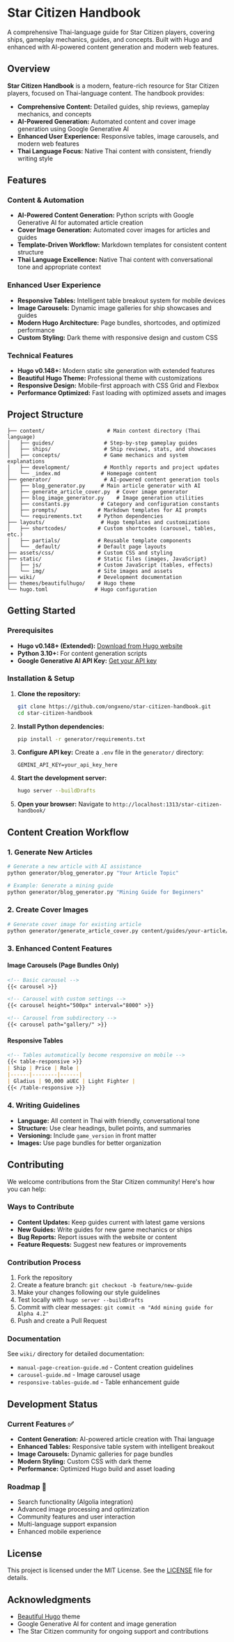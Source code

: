 
# Star Citizen Handbook

A comprehensive Thai-language guide for Star Citizen players, covering ships, gameplay mechanics, guides, and concepts. Built with Hugo and enhanced with AI-powered content generation and modern web features.

## Overview

**Star Citizen Handbook** is a modern, feature-rich resource for Star Citizen players, focused on Thai-language content. The handbook provides:

- **Comprehensive Content:** Detailed guides, ship reviews, gameplay mechanics, and concepts
- **AI-Powered Generation:** Automated content and cover image generation using Google Generative AI
- **Enhanced User Experience:** Responsive tables, image carousels, and modern web features
- **Thai Language Focus:** Native Thai content with consistent, friendly writing style


## Features

### Content & Automation
- **AI-Powered Content Generation:** Python scripts with Google Generative AI for automated article creation
- **Cover Image Generation:** Automated cover images for articles and guides
- **Template-Driven Workflow:** Markdown templates for consistent content structure
- **Thai Language Excellence:** Native Thai content with conversational tone and appropriate context

### Enhanced User Experience  
- **Responsive Tables:** Intelligent table breakout system for mobile devices
- **Image Carousels:** Dynamic image galleries for ship showcases and guides
- **Modern Hugo Architecture:** Page bundles, shortcodes, and optimized performance
- **Custom Styling:** Dark theme with responsive design and custom CSS

### Technical Features
- **Hugo v0.148+:** Modern static site generation with extended features
- **Beautiful Hugo Theme:** Professional theme with customizations
- **Responsive Design:** Mobile-first approach with CSS Grid and Flexbox
- **Performance Optimized:** Fast loading with optimized assets and images

## Project Structure

```
├── content/                    # Main content directory (Thai language)
│   ├── guides/                # Step-by-step gameplay guides
│   ├── ships/                 # Ship reviews, stats, and showcases
│   ├── concepts/              # Game mechanics and system explanations
│   ├── development/           # Monthly reports and project updates
│   └── _index.md             # Homepage content
├── generator/                 # AI-powered content generation tools
│   ├── blog_generator.py     # Main article generator with AI
│   ├── generate_article_cover.py  # Cover image generator
│   ├── blog_image_generator.py    # Image generation utilities
│   ├── constants.py          # Category and configuration constants
│   ├── prompts/             # Markdown templates for AI prompts
│   └── requirements.txt     # Python dependencies
├── layouts/                  # Hugo templates and customizations
│   ├── shortcodes/          # Custom shortcodes (carousel, tables, etc.)
│   ├── partials/            # Reusable template components
│   └── _default/            # Default page layouts
├── assets/css/              # Custom CSS and styling
├── static/                  # Static files (images, JavaScript)
│   ├── js/                  # Custom JavaScript (tables, effects)
│   └── img/                 # Site images and assets
├── wiki/                    # Development documentation
├── themes/beautifulhugo/    # Hugo theme
└── hugo.toml               # Hugo configuration
```


## Getting Started

### Prerequisites

- **Hugo v0.148+ (Extended):** [Download from Hugo website](https://gohugo.io/getting-started/installing/)
- **Python 3.10+:** For content generation scripts
- **Google Generative AI API Key:** [Get your API key](https://ai.google.dev/)

### Installation & Setup

1. **Clone the repository:**
   ```bash
   git clone https://github.com/ongxeno/star-citizen-handbook.git
   cd star-citizen-handbook
   ```

2. **Install Python dependencies:**
   ```bash
   pip install -r generator/requirements.txt
   ```

3. **Configure API key:**
   Create a `.env` file in the `generator/` directory:
   ```
   GEMINI_API_KEY=your_api_key_here
   ```

4. **Start the development server:**
   ```bash
   hugo server --buildDrafts
   ```

5. **Open your browser:**
   Navigate to `http://localhost:1313/star-citizen-handbook/`


## Content Creation Workflow

### 1. Generate New Articles
```bash
# Generate a new article with AI assistance
python generator/blog_generator.py "Your Article Topic"

# Example: Generate a mining guide
python generator/blog_generator.py "Mining Guide for Beginners"
```

### 2. Create Cover Images  
```bash
# Generate cover image for existing article
python generator/generate_article_cover.py content/guides/your-article/index.md
```

### 3. Enhanced Content Features

#### Image Carousels (Page Bundles Only)
```markdown
<!-- Basic carousel -->
{{< carousel >}}

<!-- Carousel with custom settings -->
{{< carousel height="500px" interval="8000" >}}

<!-- Carousel from subdirectory -->
{{< carousel path="gallery/" >}}
```

#### Responsive Tables
```markdown
<!-- Tables automatically become responsive on mobile -->
{{< table-responsive >}}
| Ship | Price | Role |
|------|--------|------|
| Gladius | 90,000 aUEC | Light Fighter |
{{< /table-responsive >}}
```

### 4. Writing Guidelines
- **Language:** All content in Thai with friendly, conversational tone
- **Structure:** Use clear headings, bullet points, and summaries
- **Versioning:** Include `game_version` in front matter
- **Images:** Use page bundles for better organization


## Contributing

We welcome contributions from the Star Citizen community! Here's how you can help:

### Ways to Contribute
- **Content Updates:** Keep guides current with latest game versions
- **New Guides:** Write guides for new game mechanics or ships
- **Bug Reports:** Report issues with the website or content
- **Feature Requests:** Suggest new features or improvements

### Contribution Process
1. Fork the repository
2. Create a feature branch: `git checkout -b feature/new-guide`
3. Make your changes following our style guidelines
4. Test locally with `hugo server --buildDrafts`
5. Commit with clear messages: `git commit -m "Add mining guide for Alpha 4.2"`
6. Push and create a Pull Request

### Documentation
See `wiki/` directory for detailed documentation:
- `manual-page-creation-guide.md` - Content creation guidelines
- `carousel-guide.md` - Image carousel usage
- `responsive-tables-guide.md` - Table enhancement guide

## Development Status

### Current Features ✅
- **Content Generation:** AI-powered article creation with Thai language
- **Enhanced Tables:** Responsive table system with intelligent breakout
- **Image Carousels:** Dynamic galleries for page bundles  
- **Modern Styling:** Custom CSS with dark theme
- **Performance:** Optimized Hugo build and asset loading

### Roadmap 🚧
- Search functionality (Algolia integration)
- Advanced image processing and optimization
- Community features and user interaction
- Multi-language support expansion
- Enhanced mobile experience


## License

This project is licensed under the MIT License. See the [LICENSE](LICENSE) file for details.

## Acknowledgments

- [Beautiful Hugo](https://themes.gohugo.io/themes/beautifulhugo/) theme
- Google Generative AI for content and image generation
- The Star Citizen community for ongoing support and contributions
